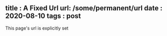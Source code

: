 title : A Fixed Url
url: /some/permanent/url
date : 2020-08-10
tags : post
---

This page's url is explicitly set